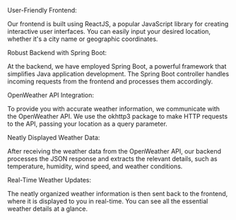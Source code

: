 User-Friendly Frontend:

Our frontend is built using ReactJS, a popular JavaScript library for creating interactive user interfaces. You can easily input your desired location, whether it's a city name or geographic coordinates.

Robust Backend with Spring Boot:

At the backend, we have employed Spring Boot, a powerful framework that simplifies Java application development. The Spring Boot controller handles incoming requests from the frontend and processes them accordingly.

OpenWeather API Integration:

To provide you with accurate weather information, we communicate with the OpenWeather API. We use the okhttp3 package to make HTTP requests to the API, passing your location as a query parameter.

Neatly Displayed Weather Data:

After receiving the weather data from the OpenWeather API, our backend processes the JSON response and extracts the relevant details, such as temperature, humidity, wind speed, and weather conditions.

Real-Time Weather Updates:

The neatly organized weather information is then sent back to the frontend, where it is displayed to you in real-time. You can see all the essential weather details at a glance.






